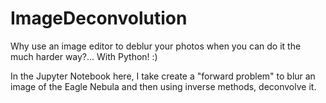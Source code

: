 # ImageDeconvolution

Why use an image editor to deblur your photos when you can do it the much harder way?... With Python! :) 

In the Jupyter Notebook here, I take create a "forward problem" to blur an image of the Eagle Nebula and then using inverse methods, deconvolve it. 
